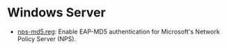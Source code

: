 # Windows Server

* [nps-md5.reg](nps-md5.reg): Enable EAP-MD5 authentication for Microsoft's Network Policy Server (NPS).
